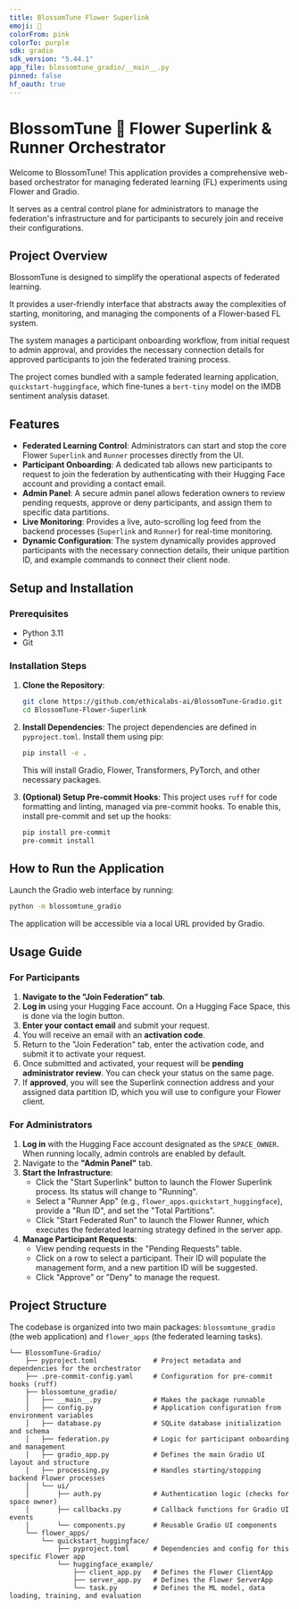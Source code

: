 ```yaml
---
title: BlossomTune Flower Superlink
emoji: 🌸
colorFrom: pink
colorTo: purple
sdk: gradio
sdk_version: "5.44.1"
app_file: blossomtune_gradio/__main__.py
pinned: false
hf_oauth: true
---
```


# BlossomTune 🌸 Flower Superlink & Runner Orchestrator

Welcome to BlossomTune\! This application provides a comprehensive web-based orchestrator for managing federated learning (FL) experiments using Flower and Gradio.

It serves as a central control plane for administrators to manage the federation's infrastructure and for participants to securely join and receive their configurations.

## Project Overview

BlossomTune is designed to simplify the operational aspects of federated learning.

It provides a user-friendly interface that abstracts away the complexities of starting, monitoring, and managing the components of a Flower-based FL system.

The system manages a participant onboarding workflow, from initial request to admin approval, and provides the necessary connection details for approved participants to join the federated training process.

The project comes bundled with a sample federated learning application, `quickstart-huggingface`, which fine-tunes a `bert-tiny` model on the IMDB sentiment analysis dataset.

## Features

  * **Federated Learning Control**: Administrators can start and stop the core Flower `Superlink` and `Runner` processes directly from the UI.
  * **Participant Onboarding**: A dedicated tab allows new participants to request to join the federation by authenticating with their Hugging Face account and providing a contact email.
  * **Admin Panel**: A secure admin panel allows federation owners to review pending requests, approve or deny participants, and assign them to specific data partitions.
  * **Live Monitoring**: Provides a live, auto-scrolling log feed from the backend processes (`Superlink` and `Runner`) for real-time monitoring.
  * **Dynamic Configuration**: The system dynamically provides approved participants with the necessary connection details, their unique partition ID, and example commands to connect their client node.

## Setup and Installation

### Prerequisites

  * Python 3.11
  * Git

### Installation Steps

1.  **Clone the Repository**:

    ```bash
    git clone https://github.com/ethicalabs-ai/BlossomTune-Gradio.git
    cd BlossomTune-Flower-Superlink
    ```

2.  **Install Dependencies**:
    The project dependencies are defined in `pyproject.toml`. Install them using pip:

    ```bash
    pip install -e .
    ```

    This will install Gradio, Flower, Transformers, PyTorch, and other necessary packages.

3.  **(Optional) Setup Pre-commit Hooks**:
    This project uses `ruff` for code formatting and linting, managed via pre-commit hooks. To enable this, install pre-commit and set up the hooks:

    ```bash
    pip install pre-commit
    pre-commit install
    ```

## How to Run the Application

Launch the Gradio web interface by running:

```bash
python -m blossomtune_gradio
```

The application will be accessible via a local URL provided by Gradio.

## Usage Guide

### For Participants

1.  **Navigate to the "Join Federation" tab**.
2.  **Log in** using your Hugging Face account. On a Hugging Face Space, this is done via the login button.
3.  **Enter your contact email** and submit your request.
4.  You will receive an email with an **activation code**.
5.  Return to the "Join Federation" tab, enter the activation code, and submit it to activate your request.
6.  Once submitted and activated, your request will be **pending administrator review**. You can check your status on the same page.
7.  If **approved**, you will see the Superlink connection address and your assigned data partition ID, which you will use to configure your Flower client.

### For Administrators

1.  **Log in** with the Hugging Face account designated as the `SPACE_OWNER`. When running locally, admin controls are enabled by default.
2.  Navigate to the **"Admin Panel"** tab.
3.  **Start the Infrastructure**:
      * Click the "Start Superlink" button to launch the Flower Superlink process. Its status will change to "Running".
      * Select a "Runner App" (e.g., `flower_apps.quickstart_huggingface`), provide a "Run ID", and set the "Total Partitions".
      * Click "Start Federated Run" to launch the Flower Runner, which executes the federated learning strategy defined in the server app.
4.  **Manage Participant Requests**:
      * View pending requests in the "Pending Requests" table.
      * Click on a row to select a participant. Their ID will populate the management form, and a new partition ID will be suggested.
      * Click "Approve" or "Deny" to manage the request.

## Project Structure

The codebase is organized into two main packages: `blossomtune_gradio` (the web application) and `flower_apps` (the federated learning tasks).

```
└── BlossomTune-Gradio/
    ├── pyproject.toml              # Project metadata and dependencies for the orchestrator
    ├── .pre-commit-config.yaml     # Configuration for pre-commit hooks (ruff)
    ├── blossomtune_gradio/
    │   ├── __main__.py             # Makes the package runnable
    │   ├── config.py               # Application configuration from environment variables
    │   ├── database.py             # SQLite database initialization and schema
    │   ├── federation.py           # Logic for participant onboarding and management
    │   ├── gradio_app.py           # Defines the main Gradio UI layout and structure
    │   ├── processing.py           # Handles starting/stopping backend Flower processes
    │   └── ui/
    │       ├── auth.py             # Authentication logic (checks for space owner)
    │       ├── callbacks.py        # Callback functions for Gradio UI events
    │       └── components.py       # Reusable Gradio UI components
    └── flower_apps/
        └── quickstart_huggingface/
            ├── pyproject.toml      # Dependencies and config for this specific Flower app
            └── huggingface_example/
                ├── client_app.py   # Defines the Flower ClientApp
                ├── server_app.py   # Defines the Flower ServerApp
                └── task.py         # Defines the ML model, data loading, training, and evaluation
```